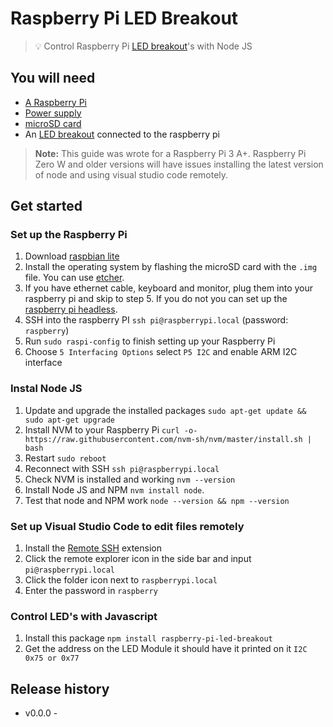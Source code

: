 # Raspberry Pi LED Breakout

> 💡 Control Raspberry Pi [LED breakout](https://shop.pimoroni.com/collections/electronics?filter=LED+Displays)'s with Node JS


## You will need

- [A Raspberry Pi](https://www.raspberrypi.org/products/raspberry-pi-4-model-b/)
- [Power supply](https://www.raspberrypi.org/products/type-c-power-supply/)
- [microSD card](https://shop.pimoroni.com/products/noobs-32gb-microsd-card-3-1)
- An [LED breakout](https://shop.pimoroni.com/collections/electronics?filter=LED+Displays) connected to the raspberry pi

> **Note:** This guide was wrote for a Raspberry Pi 3 A+. Raspberry Pi Zero W and older versions will have issues installing the latest version of node and using visual studio code remotely.


## Get started

### Set up the Raspberry Pi

1. Download [raspbian lite](https://www.raspberrypi.org/downloads/raspbian/)
1. Install the operating system by flashing the microSD card with the `.img` file. You can use [etcher](https://github.com/balena-io/etcher).
1. If you have ethernet cable, keyboard and monitor, plug them into your raspberry pi and skip to step 5. If you do not you can set up the [raspberry pi headless](https://www.raspberrypi.org/documentation/configuration/wireless/headless.md).
1. SSH into the raspberry PI `ssh pi@raspberrypi.local` (password: `raspberry`)
1. Run `sudo raspi-config` to finish setting up your Raspberry Pi
1. Choose `5 Interfacing Options` select `P5 I2C` and enable ARM I2C interface


### Instal Node JS

1. Update and upgrade the installed packages `sudo apt-get update && sudo apt-get upgrade`
1. Install NVM to your Raspberry Pi `curl -o- https://raw.githubusercontent.com/nvm-sh/nvm/master/install.sh | bash`
1. Restart `sudo reboot`
1. Reconnect with SSH `ssh pi@raspberrypi.local`
1. Check NVM is installed and working `nvm --version`
1. Install Node JS and NPM `nvm install node`.
1. Test that node and NPM work `node --version && npm --version`


### Set up Visual Studio Code to edit files remotely

1. Install the [Remote SSH](https://marketplace.visualstudio.com/items?itemName=ms-vscode-remote.remote-ssh) extension
1. Click the remote explorer icon in the side bar and input `pi@raspberrypi.local`
1. Click the folder icon next to `raspberrypi.local`
1. Enter the password in `raspberry`


### Control LED's with Javascript

1. Install this package `npm install raspberry-pi-led-breakout`
1. Get the address on the LED Module it should have it printed on it `I2C 0x75 or 0x77`


## Release history

- v0.0.0 - 
